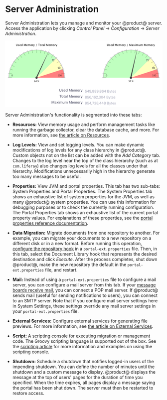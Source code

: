 # Server Administration [](id=server-administration)

Server Administration lets you manage and monitor your @product@ server. Access
the application by clicking *Control Panel* &rarr; *Configuration* &rarr;
*Server Administration*. 

![Figure 1: The Resources tab of Server Administration shows a graph of your server's memory usage.](../../../../images/server-admin-memory.png)

Server Administration's functionality is segmented into these tabs: 

-   **Resources:** View memory usage and perform management tasks like running 
    the garbage collector, clear the database cache, and more. For more 
    information, see 
    [the article on Resources](/discover/portal/-/knowledge_base/7-1/server-administration-resources).

-   **Log Levels:** View and set logging levels. You can make dynamic 
    modifications of log levels for any class hierarchy in @product@. Custom 
    objects not on the list can be added with the *Add Category* tab. Changes to 
    the log level near the top of the class hierarchy (such as at `com.liferay`) 
    also changes log levels for all the classes under that hierarchy. 
    Modifications unnecessarily high in the hierarchy generate too many messages 
    to be useful. 

-   **Properties:** View JVM and portal properties. This tab has two sub-tabs: 
    System Properties and Portal Properties. The System Properties tab shows an 
    exhaustive list of system properties for the JVM, as well as many @product@ 
    system properties. You can use this information for debugging purposes or to 
    check the currently running configuration. The Portal Properties tab shows 
    an exhaustive list of the current portal property values. For explanations 
    of these properties, see the 
    [portal properties reference documentation](@platform-ref@/7.1-latest/propertiesdoc/portal.properties.html). 

-   **Data Migration:** Migrate documents from one repository to another. For 
    example, you can migrate your documents to a new repository on a different 
    disk or in a new format. Before running this operation, 
    [configure the repository hook](/discover/deployment/-/knowledge_base/7-1/document-repository-configuration)
    in a `portal-ext.properties` file. Then, in this tab, select the Document 
    Library hook that represents the desired destination and click *Execute*. 
    After the process completes, shut down @product@, make the new repository 
    the default in the `portal-ext.properties` file, and restart. 

-   **Mail:** Instead of using a `portal-ext.properties` file to configure a 
    mail server, you can configure a mail server from this tab. If your 
    [message boards receive mail](/discover/portal/-/knowledge_base/7-1/user-subscriptions-and-mailing-lists), 
    you can connect a POP mail server. If @product@ sends mail (useful for 
    sending notifications to users), you can connect to an SMTP server. Note 
    that if you configure mail server settings here in System Settings, these 
    settings override any mail server settings in your `portal-ext.properties` 
    file. 

-   **External Services:** Configure external services for generating file 
    previews. For more information, see 
    [the article on External Services](/discover/portal/-/knowledge_base/7-1/server-administration-external-services).

-   **Script:** A scripting console for executing migration or management code. 
    The Groovy scripting language is supported out of the box. See the 
    [scripting article](/discover/portal/-/knowledge_base/7-1/using-liferays-script-engine)
    for more information and examples on using the scripting console. 

-   **Shutdown:** Schedule a shutdown that notifies logged-in users of the 
    impending shutdown. You can define the number of minutes until the shutdown 
    and a custom message to display. @product@ displays the message at the top 
    of users' pages for the duration of time you specified. When the time 
    expires, all pages display a message saying the portal has been shut down. 
    The server must then be restarted to restore access. 

